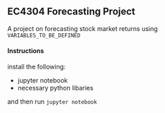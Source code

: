 ## EC4304 Forecasting Project
A project on forecasting stock market returns using `VARIABLES_TO_BE_DEFINED`

#### Instructions
install the following:
- jupyter notebook
- necessary python libaries

and then run `jupyter notebook`

